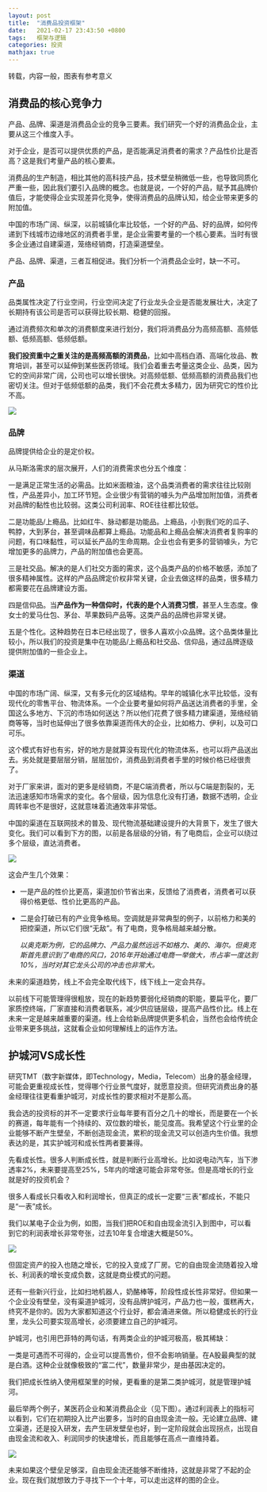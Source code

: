 ```yaml
---
layout: post
title:  "消费品投资框架"
date:   2021-02-17 23:43:50 +0800
tags:   框架与逻辑
categories: 投资
mathjax: true
---
```


转载，内容一般，图表有参考意义

## **消费品的核心竞争力**

产品、品牌、渠道是消费品企业的竞争三要素。我们研究一个好的消费品企业，主要从这三个维度入手。

对于企业，是否可以提供优质的产品，是否能满足消费者的需求？产品性价比是否高？这是我们考量产品的核心要素。

消费品的生产制造，相比其他的高科技产品，技术壁垒稍微低一些，也导致同质化严重一些，因此我们要引入品牌的概念。也就是说，一个好的产品，赋予其品牌价值后，才能使得企业实现差异化竞争，使得消费品的品牌认知，给企业带来更多的附加值。

中国的市场广阔、纵深，以前城镇化率比较低，一个好的产品、好的品牌，如何传递到下线城市边缘地区的消费者手里，是企业需要考量的一个核心要素。当时有很多企业通过自建渠道，笼络经销商，打造渠道壁垒。

产品、品牌、渠道，三者互相促进。我们分析一个消费品企业时，缺一不可。

###  **产品**

品类属性决定了行业空间，行业空间决定了行业龙头企业是否能发展壮大，决定了长期持有该公司是否可以获得比较长期、稳健的回报。 

通过消费频次和单次的消费额度来进行划分，我们将消费品分为高频高额、高频低额、低频高额、低频低额。

**我们投资重中之重关注的是高频高额的消费品**，比如中高档白酒、高端化妆品、教育培训，甚至可以延伸到某些医药领域。我们会着重去考量这类企业、品类，因为它的空间非常广阔，公司也可以增长很快。对高频低额、低频高额的消费品我们也密切关注。但对于低频低额的品类，我们不会花费太多精力，因为研究它的性价比不高。

 ![](../pic/802032.png?raw=true)

### **品牌**

品牌提供给企业的是定价权。

从马斯洛需求的层次展开，人们的消费需求也分五个维度：

一是满足正常生活的必需品。比如米面粮油，这个品类消费者的需求往往比较刚性，产品差异小，加工环节短。企业很少有营销的噱头为产品增加附加值，消费者对品牌的黏性也比较弱。这类公司利润率、ROE往往都比较低。

二是功能品/上瘾品。比如红牛、脉动都是功能品。上瘾品，小到我们吃的瓜子、鸭脖，大到茅台，甚至调味品都算上瘾品。功能品和上瘾品会解决消费者复购率的问题，有口味黏性，可以延长产品的生命周期。企业也会有更多的营销噱头，为它增加更多的品牌力，产品的附加值也会更高。 

三是社交品。解决的是人们社交方面的需求，这个品类产品的价格不敏感，添加了很多精神属性。这样的产品品牌定价权非常关键，企业去做这样的品类，很多精力都需要花在品牌建设方面。

四是信仰品。当**产品作为一种信仰时，代表的是个人消费习惯**，甚至人生态度。像女士的爱马仕包、茅台、苹果数码产品等。这类产品的品牌也非常关键。

五是个性化。这种趋势在日本已经出现了，很多人喜欢小众品牌。这个品类体量比较小，所以我们的投资是集中在功能品/上瘾品和社交品、信仰品，通过品牌逐级提供附加值的一些企业上。

### **渠道**

中国的市场广阔、纵深，又有多元化的区域结构。早年的城镇化水平比较低，没有现代化的零售平台、物流体系。一个企业要考量如何将产品送达消费者的手里，全国这么多地方、下沉的市场如何送达？所以他们花费了很多精力建渠道，笼络经销商等等，当时也延伸出了很多依靠渠道而伟大的企业，比如格力、伊利，以及可口可乐。

这个模式有好也有劣，好的地方是就算没有现代化的物流体系，也可以将产品送出去。劣处就是要层层分销，层层加价，消费品到消费者手里的时候价格已经很贵了。

对于厂家来讲，面对的更多是经销商，不是C端消费者，所以与C端是割裂的，无法迅速感知市场需求的变化。各个层级，因为信息化没有打通，数据不透明，企业周转率也不是很好，这就意味着流通效率非常低。 

中国的渠道在互联网技术的普及、现代物流基础建设提升的大背景下，发生了很大变化。我们可以看到下方的图，以前是各层级的分销，有了电商后，企业可以绕过多个层级，直达消费者。 

 ![](../pic/6ec929.jpg?raw=true)

这会产生几个效果：

+ 一是产品的性价比更高，渠道加价节省出来，反馈给了消费者，消费者可以获得价格更低、性价比更高的产品。

+ 二是会打破已有的产业竞争格局。空调就是非常典型的例子，以前格力和美的把控渠道，所以它们很“无敌”。有了电商，竞争格局越来越分散。

  *以奥克斯为例，它的品牌力、产品力虽然远远不如格力、美的、海尔。但奥克斯首先意识到了电商的风口，2016年开始通过电商一举做大，市占率一度达到10%，当时对其它龙头公司的冲击也非常大。*

未来的渠道趋势，线上不会完全取代线下，线下线上一定会共存。

以前线下可能管理得很粗放，现在的新趋势要弱化经销商的职能，要扁平化，要厂家质控终端，厂家直接和消费者联系，减少供应链层级，提高产品性价比。线上在未来一定是越来越重要的渠道。线上会给新品牌提供更多机会，当然也会给传统企业带来更多挑战，这就看企业如何理解线上的运作方法。

## **护城河VS成长性**

研究TMT（数字新媒体，即Technology，Media，Telecom）出身的基金经理，可能会更重视成长性，觉得哪个行业景气度好，就愿意投资。但研究消费出身的基金经理往往更看重护城河，对成长性的要求相对不是那么高。

我会选的投资标的并不一定要求行业每年要有百分之几十的增长，而是要在一个长的赛道，每年能有一个持续的、双位数的增长，能见度高。我希望这个行业里的企业能够不断产生壁垒，不断创造现金流，累积的现金流又可以创造内生价值。我想表达的是，其实护城河和成长性两者要兼得。

先看成长性。很多人判断成长性，就是判断行业高增长。比如说电动汽车，当下渗透率2%，未来要提高至25%，5年内的增速可能会非常夸张。但是高增长的行业就是好的投资机会？

很多人看成长只看收入和利润增长，但真正的成长一定要“三表”都成长，不能只是“一表”成长。

我们以某电子企业为例，如图，当我们把ROE和自由现金流引入到图中，可以看到它的利润表增长非常夸张，过去10年复合增速大概是50%。

 ![](../pic/6edafd.jpg?raw=true)

但固定资产的投入也随之增长，它的投入变成了厂房。它的自由现金流随着投入增长、利润表的增长变成负数，这就是商业模式的问题。

还有一些新兴行业，比如扫地机器人，奶酪棒等，阶段性成长性非常好。但如果一个企业没有壁垒，没有渠道护城河，没有品牌护城河，产品力也一般，蛋糕再大，终究不是你的。因为大家都知道这个行业好，都会涌进来做。所以稳健成长的行业里，龙头公司要实现高增长，必须要建立自己的护城河。

护城河，也引用巴菲特的两句话，有两类企业的护城河极高，极其稀缺：

一类是可遇而不可得的，企业可以提高售价，但不会影响销量。在A股最典型的就是白酒。这种企业就像极致的“富二代”，数量非常少，是由基因决定的。

我们把成长性纳入使用框架里的时候，更看重的是第二类护城河，就是管理护城河。

最后举两个例子，某医药企业和某消费品企业（见下图）。通过利润表上的指标可以看到，它们在初期投入比产出要多，当时的自由现金流一般。无论建立品牌、建立渠道，还是投入研发，去产生研发壁垒也好，到一定阶段就会出现拐点，出现自由现金流和收入、利润同步的快速增长，而且能够在高点一直维持着。

 ![](../pic/29db7.jpg?raw=true)

未来如果这个壁垒足够深，自由现金流还能够不断维持，这就是非常了不起的企业。现在我们就想致力于寻找下一个十年，可以走出这样的图的企业。

